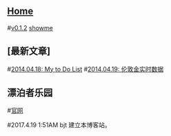 ## [Home](..)
#[v0.1.2](https://github.com/littleflute/blog/edit/master/docs/readme.md) [showme](https://littleflute.github.io/blog/docs)

## [最新文章]
<div id="border:1px red solid;width:100px;height:20px;">
</div>
<script>
</script>

#[2014.04.18: My to Do List](2017/04/18)
#[2014.04.19: 伦敦金实时数据](2017/04/19)

## 漂泊者乐园
#[官网](http://www.beautifullover.org)

#2017.4.19 1:51AM bjt
建立本博客站。

